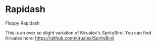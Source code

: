 Rapidash
========

Flappy Rapidash


This is an ever so slight variation of Kirualex's SprityBird. You can find Kirualex here: https://github.com/kirualex/SprityBird
